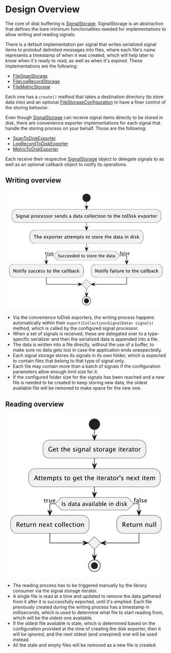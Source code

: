 # Design Overview

The core of disk buffering
is [SignalStorage](src/main/java/io/opentelemetry/contrib/disk/buffering/storage/SignalStorage.java).
SignalStorage is an abstraction that defines the bare minimum functionalities needed for
implementations to allow writing and reading signals.

There is a default implementation per signal that writes serialized signal items to protobuf
delimited messages into files, where each file's name represents a timestamp of when it was created,
which will help later to know when it's ready to read, as well as when it's expired. These
implementations are the following:

* [FileSpanStorage](src/main/java/io/opentelemetry/contrib/disk/buffering/storage/impl/FileSpanStorage.java)
* [FileLogRecordStorage](src/main/java/io/opentelemetry/contrib/disk/buffering/storage/impl/FileLogRecordStorage.java)
* [FileMetricStorage](src/main/java/io/opentelemetry/contrib/disk/buffering/storage/impl/FileMetricStorage.java)

Each one has a `create()` method that takes a destination directory (to store data into) and an
optional [FileStorageConfiguration](src/main/java/io/opentelemetry/contrib/disk/buffering/storage/impl/FileStorageConfiguration.java)
to have a finer control of the storing behavior.

Even
though [SignalStorage](src/main/java/io/opentelemetry/contrib/disk/buffering/storage/SignalStorage.java)
can receive signal items directly to be stored in disk, there are convenience exporter
implementations for each signal that handle the storing process on your behalf. Those are the
following:

* [SpanToDiskExporter](src/main/java/io/opentelemetry/contrib/disk/buffering/exporters/SpanToDiskExporter.java)
* [LogRecordToDiskExporter](src/main/java/io/opentelemetry/contrib/disk/buffering/exporters/LogRecordToDiskExporter.java)
* [MetricToDiskExporter](src/main/java/io/opentelemetry/contrib/disk/buffering/exporters/MetricToDiskExporter.java)

Each receive their
respective [SignalStorage](src/main/java/io/opentelemetry/contrib/disk/buffering/storage/SignalStorage.java)
object to delegate signals to as well as an optional callback object to notify its operations.

## Writing overview

![Writing flow](assets/writing-flow.png)

* Via the convenience toDisk exporters, the writing process happens automatically within their
  `export(Collection<SignalData> signals)` method, which is called by the configured signal
  processor.
* When a set of signals is received, these are delegated over to a type-specific serializer
  and then the serialized data is appended into a file.
* The data is written into a file directly, without the use of a buffer, to make sure no data gets
  lost in case the application ends unexpectedly.
* Each signal storage stores its signals in its own folder, which is expected to contain files
  that belong to that type of signal only.
* Each file may contain more than a batch of signals if the configuration parameters allow enough
  limit size for it.
* If the configured folder size for the signals has been reached and a new file is needed to be
  created to keep storing new data, the oldest available file will be removed to make space for the
  new one.

## Reading overview

![Reading flow](assets/reading-flow.png)

* The reading process has to be triggered manually by the library consumer via the signal storage
  iterator.
* A single file is read at a time and updated to remove the data gathered from it after it is
  successfully exported, until it's emptied. Each file previously created during the
  writing process has a timestamp in milliseconds, which is used to determine what file to start
  reading from, which will be the oldest one available.
* If the oldest file available is stale, which is determined based on the configuration provided at
  the time of creating the disk exporter, then it will be ignored, and the next oldest (and
  unexpired) one will be used instead.
* All the stale and empty files will be removed as a new file is created.
